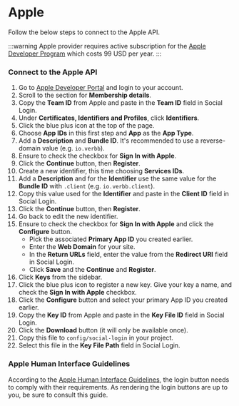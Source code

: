 # Apple
Follow the below steps to connect to the Apple API.

:::warning
Apple provider requires active subscription for the [Apple Developer Program](https://developer.apple.com/programs) which costs 99 USD per year.
:::

### Connect to the Apple API
1. Go to <a href="https://developer.apple.com/" target="_blank">Apple Developer Portal</a> and login to your account.
1. Scroll to the section for **Membership details**.
1. Copy the **Team ID** from Apple and paste in the **Team ID** field in Social Login.
1. Under **Certificates, Identifiers and Profiles**, click **Identifiers**.
1. Click the blue plus icon at the top of the page.
1. Choose **App IDs** in this first step and **App** as the **App Type**.
1. Add a **Description** and **Bundle ID**. It's recommended to use a reverse-domain value (e.g. `io.verbb`).
1. Ensure to check the checkbox for **Sign In with Apple**.
1. Click the **Continue** button, then **Register**.
1. Create a new identifier, this time choosing **Services IDs**.
1. Add a **Description** and for the **Identifier** use the same value for the **Bundle ID** with `.client` (e.g. `io.verbb.client`).
1. Copy this value used for the **Identifier** and paste in the **Client ID** field in Social Login.
1. Click the **Continue** button, then **Register**.
1. Go back to edit the new identifier.
1. Ensure to check the checkbox for **Sign In with Apple** and click the **Configure** button.
    - Pick the associated **Primary App ID** you created earlier.
    - Enter the **Web Domain** for your site.
    - In the **Return URLs** field, enter the value from the **Redirect URI** field in Social Login.
    - Click **Save** and the **Continue** and **Register**.
1. Click **Keys** from the sidebar.
1. Click the blue plus icon to register a new key. Give your key a name, and check the **Sign In with Apple** checkbox.
1. Click the **Configure** button and select your primary App ID you created earlier.
1. Copy the **Key ID** from Apple and paste in the **Key File ID** field in Social Login.
1. Click the **Download** button (it will only be available once).
1. Copy this file to `config/social-login` in your project.
1. Select this file in the **Key File Path** field in Social Login.

### Apple Human Interface Guidelines
According to the [Apple Human Interface Guidelines](https://developer.apple.com/design/human-interface-guidelines/sign-in-with-apple/overview/buttons/), the login button needs to comply with their requirements. As rendering the login buttons are up to you, be sure to consult this guide.
